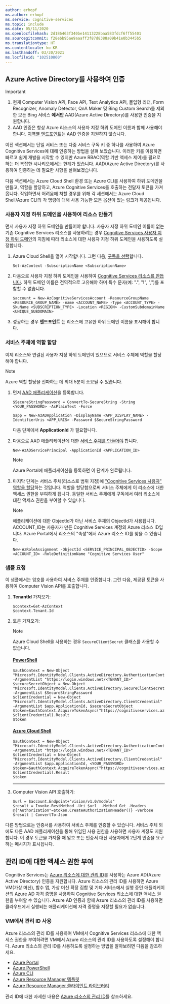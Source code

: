 ```yaml
---
author: erhopf
ms.author: erhopf
ms.service: cognitive-services
ms.topic: include
ms.date: 05/11/2020
ms.openlocfilehash: 2d186463f340be14113228baa583fdcf6ff55401
ms.sourcegitcommit: f28ebb95ae9aaaff3f87d8388a09b41e0b3445b5
ms.translationtype: HT
ms.contentlocale: ko-KR
ms.lasthandoff: 03/30/2021
ms.locfileid: "102510860"
---
```

## <a name="authenticate-with-azure-active-directory"></a>Azure Active Directory를 사용하여 인증

> [!IMPORTANT]
> 1. 현재 Computer Vision API, Face API, Text Analytics API, 몰입형 리더, Form Recognizer, Anomaly Detector, QnA Maker 및 Bing Custom Search를 제외한 모든 Bing 서비스 **에서만** AAD(Azure Active Directory)를 사용한 인증을 지원합니다.
> 2. AAD 인증은 항상 Azure 리소스의 사용자 지정 하위 도메인 이름과 함께 사용해야 합니다. [지역별 엔드포인트](../articles/cognitive-services/cognitive-services-custom-subdomains.md#is-there-a-list-of-regional-endpoints)는 AAD 인증을 지원하지 않습니다.

이전 섹션에서는 단일 서비스 또는 다중 서비스 구독 키 중 하나를 사용하여 Azure Cognitive Services에 대해 인증하는 방법을 살펴 보았습니다. 이러한 키를 이용하면 빠르고 쉽게 개발을 시작할 수 있지만 Azure RBAC(역할 기반 액세스 제어)를 필요로 하는 더 복잡한 시나리오에서는 한계가 있습니다. AAD(Azure Active Directory)를 사용하여 인증하는 데 필요한 사항을 살펴보겠습니다.

다음 섹션에서는 Azure Cloud Shell 환경 또는 Azure CLI를 사용하여 하위 도메인을 만들고, 역할을 할당하고, Azure Cognitive Services를 호출하는 전달자 토큰을 가져옵니다. 작업하면서 어려움에 처할 경우를 위해 각 세션에서는 Azure Cloud Shell/Azure CLI의 각 명령에 대해 사용 가능한 모든 옵션이 있는 링크가 제공됩니다.

### <a name="create-a-resource-with-a-custom-subdomain"></a>사용자 지정 하위 도메인을 사용하여 리소스 만들기

먼저 사용자 지정 하위 도메인을 만들어야 합니다. 사용자 지정 하위 도메인 이름이 없는 기존 Cognitive Services 리소스를 사용하려는 경우 [Cognitive Services 사용자 지정 하위 도메인](../articles/cognitive-services/cognitive-services-custom-subdomains.md#how-does-this-impact-existing-resources)의 지침에 따라 리소스에 대한 사용자 지정 하위 도메인을 사용하도록 설정합니다.

1. Azure Cloud Shell을 열어 시작합니다. 그런 다음, [구독을 선택](/powershell/module/az.accounts/set-azcontext)합니다.

   ```powershell-interactive
   Set-AzContext -SubscriptionName <SubscriptionName>
   ```

2. 다음으로 사용자 지정 하위 도메인을 사용하여 [Cognitive Services 리소스를 만듭니다](/powershell/module/az.cognitiveservices/new-azcognitiveservicesaccount). 하위 도메인 이름은 전역적으로 고유해야 하며 특수 문자(예: ".", "!", ",")를 포함할 수 없습니다.

   ```powershell-interactive
   $account = New-AzCognitiveServicesAccount -ResourceGroupName <RESOURCE_GROUP_NAME> -name <ACCOUNT_NAME> -Type <ACCOUNT_TYPE> -SkuName <SUBSCRIPTION_TYPE> -Location <REGION> -CustomSubdomainName <UNIQUE_SUBDOMAIN>
   ```

3. 성공하는 경우 **엔드포인트** 는 리소스에 고유한 하위 도메인 이름을 표시해야 합니다.


### <a name="assign-a-role-to-a-service-principal"></a>서비스 주체에 역할 할당

이제 리소스와 연결된 사용자 지정 하위 도메인이 있으므로 서비스 주체에 역할을 할당해야 합니다.

> [!NOTE]
> Azure 역할 할당을 전파하는 데 최대 5분이 소요될 수 있습니다.

1. 먼저 [AAD 애플리케이션](/powershell/module/Az.Resources/New-AzADApplication)을 등록합니다.

   ```powershell-interactive
   $SecureStringPassword = ConvertTo-SecureString -String <YOUR_PASSWORD> -AsPlainText -Force

   $app = New-AzADApplication -DisplayName <APP_DISPLAY_NAME> -IdentifierUris <APP_URIS> -Password $SecureStringPassword
   ```

   다음 단계에서 **ApplicationId** 가 필요합니다.

2. 다음으로 AAD 애플리케이션에 대한 [서비스 주체를 만들어야](/powershell/module/az.resources/new-azadserviceprincipal) 합니다.

   ```powershell-interactive
   New-AzADServicePrincipal -ApplicationId <APPLICATION_ID>
   ```

   >[!NOTE]
   > Azure Portal에 애플리케이션을 등록하면 이 단계가 완료됩니다.

3. 마지막 단계는 서비스 주체(리소스로 범위 지정)에 ["Cognitive Services 사용자" 역할을 할당](/powershell/module/az.Resources/New-azRoleAssignment)하는 것입니다. 역할을 할당함으로써 서비스 주체에게 이 리소스에 대한 액세스 권한을 부여하게 됩니다. 동일한 서비스 주체에게 구독에서 여러 리소스에 대한 액세스 권한을 부여할 수 있습니다.
   >[!NOTE]
   > 애플리케이션에 대한 ObjectId가 아닌 서비스 주체의 ObjectId가 사용됩니다.
   > ACCOUNT_ID는 사용자가 만든 Cognitive Services 계정의 Azure 리소스 ID입니다. Azure Portal에서 리소스의 "속성"에서 Azure 리소스 ID를 찾을 수 있습니다.

   ```azurecli-interactive
   New-AzRoleAssignment -ObjectId <SERVICE_PRINCIPAL_OBJECTID> -Scope <ACCOUNT_ID> -RoleDefinitionName "Cognitive Services User"
   ```

### <a name="sample-request"></a>샘플 요청

이 샘플에서는 암호를 사용하여 서비스 주체를 인증합니다. 그런 다음, 제공된 토큰을 사용하여 Computer Vision API를 호출합니다.

1. **TenantId** 가져오기:
   ```powershell-interactive
   $context=Get-AzContext
   $context.Tenant.Id
   ```

2. 토큰 가져오기:
   > [!NOTE]
   > Azure Cloud Shell을 사용하는 경우 `SecureClientSecret` 클래스를 사용할 수 없습니다. 

   #### <a name="powershell"></a>[PowerShell](#tab/powershell)
   ```powershell-interactive
   $authContext = New-Object "Microsoft.IdentityModel.Clients.ActiveDirectory.AuthenticationContext" -ArgumentList "https://login.windows.net/<TENANT_ID>"
   $secureSecretObject = New-Object "Microsoft.IdentityModel.Clients.ActiveDirectory.SecureClientSecret" -ArgumentList $SecureStringPassword   
   $clientCredential = New-Object "Microsoft.IdentityModel.Clients.ActiveDirectory.ClientCredential" -ArgumentList $app.ApplicationId, $secureSecretObject
   $token=$authContext.AcquireTokenAsync("https://cognitiveservices.azure.com/", $clientCredential).Result
   $token
   ```
   
   #### <a name="azure-cloud-shell"></a>[Azure Cloud Shell](#tab/azure-cloud-shell)
   ```Azure Cloud Shell
   $authContext = New-Object "Microsoft.IdentityModel.Clients.ActiveDirectory.AuthenticationContext" -ArgumentList "https://login.windows.net/<TENANT_ID>"
   $clientCredential = New-Object "Microsoft.IdentityModel.Clients.ActiveDirectory.ClientCredential" -ArgumentList $app.ApplicationId, <YOUR_PASSWORD>
   $token=$authContext.AcquireTokenAsync("https://cognitiveservices.azure.com/", $clientCredential).Result
   $token
   ``` 

   ---

3. Computer Vision API 호출하기:
   ```powershell-interactive
   $url = $account.Endpoint+"vision/v1.0/models"
   $result = Invoke-RestMethod -Uri $url  -Method Get -Headers @{"Authorization"=$token.CreateAuthorizationHeader()} -Verbose
   $result | ConvertTo-Json
   ```

다른 방법으로는 인증서를 사용하여 서비스 주체를 인증할 수 있습니다. 서비스 주체 외에도 다른 AAD 애플리케이션을 통해 위임된 사용 권한을 사용하면 사용자 계정도 지원합니다. 이 경우 토큰을 가져올 때 암호 또는 인증서 대신 사용자에게 2단계 인증을 요구하는 메시지가 표시됩니다.

## <a name="authorize-access-to-managed-identities"></a>관리 ID에 대한 액세스 권한 부여
 
Cognitive Services는 [Azure 리소스에 대한 관리 ID](../articles/active-directory/managed-identities-azure-resources/overview.md)를 사용하는 Azure AD(Azure Active Directory) 인증을 지원합니다. Azure 리소스의 관리 ID를 사용하면 Azure VM(가상 머신), 함수 앱, 가상 머신 확장 집합 및 기타 서비스에서 실행 중인 애플리케이션의 Azure AD 자격 증명을 사용하여 Cognitive Services 리소스에 대한 액세스 권한을 부여할 수 있습니다. Azure AD 인증과 함께 Azure 리소스의 관리 ID를 사용하면 클라우드에서 실행되는 애플리케이션에 자격 증명을 저장할 필요가 없습니다.  

### <a name="enable-managed-identities-on-a-vm"></a>VM에서 관리 ID 사용

Azure 리소스의 관리 ID를 사용하여 VM에서 Cognitive Services 리소스에 대한 액세스 권한을 부여하려면 VM에서 Azure 리소스의 관리 ID를 사용하도록 설정해야 합니다. Azure 리소스의 관리 ID를 사용하도록 설정하는 방법을 알아보려면 다음을 참조하세요.

- [Azure Portal](../articles/active-directory/managed-identities-azure-resources/qs-configure-portal-windows-vm.md)
- [Azure PowerShell](../articles/active-directory/managed-identities-azure-resources/qs-configure-powershell-windows-vm.md)
- [Azure CLI](../articles/active-directory/managed-identities-azure-resources/qs-configure-cli-windows-vm.md)
- [Azure Resource Manager 템플릿](../articles/active-directory/managed-identities-azure-resources/qs-configure-template-windows-vm.md)
- [Azure Resource Manager 클라이언트 라이브러리](../articles/active-directory/managed-identities-azure-resources/qs-configure-sdk-windows-vm.md)

관리 ID에 대한 자세한 내용은 [Azure 리소스의 관리 ID](../articles/active-directory/managed-identities-azure-resources/overview.md)를 참조하세요.